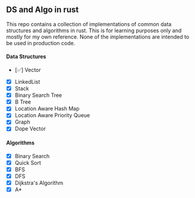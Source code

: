 ## DS and Algo in rust

This repo contains a collection of implementations of common data structures and algorithms in rust. This is for learning purposes only and mostly for my own reference. None of the implementations are intended to be used in production code.

#### Data Structures

- [:white_check_mark:] Vector
- [x] LinkedList
- [x] Stack
- [x] Binary Search Tree
- [x] B Tree
- [x] Location Aware Hash Map
- [x] Location Aware Priority Queue
- [x] Graph
- [x] Dope Vector

#### Algorithms

- [x] Binary Search
- [x] Quick Sort
- [x] BFS
- [x] DFS
- [x] Dijkstra's Algorithm
- [x] A\*
